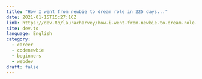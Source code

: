 ```yaml
---
title: "How I went from newbie to dream role in 225 days..."
date: 2021-01-15T15:27:16Z
link: https://dev.to/lauracharvey/how-i-went-from-newbie-to-dream-role-in-225-days-2lal?utm_medium=RSS&utm_source=news.12bit.vn
site: dev.to
language: English
category:
  - career
  - codenewbie
  - beginners
  - webdev
draft: false
---
```

